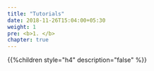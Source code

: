 ```yaml
---
title: "Tutorials"
date: 2018-11-26T15:04:00+05:30
weight: 1
pre: <b>1. </b>
chapter: true
---
```


{{%children style="h4" description="false" %}}
